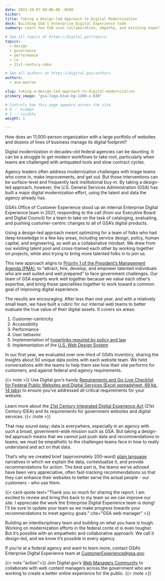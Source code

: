 ```yaml
---
date: 2022-10-07 09:06:00 -0500
kicker: 
title: Taking a Design-led Approach to Digital Modernization
deck: Building GSA’s Enterprise Digital Experience team
summary: Learn how GSA uses collaboration, empathy, and existing expertise to modernize their digital portfolio and improve customer experience.

# See all topics at https://digital.gov/topics
topics:
  - design
  - governance
  - performance
  - cx
  - 21st-century-idea

# See all authors at https://digital.gov/authors
authors:
  - ana-monroe

slug: taking-a-design-led-approach-to-digital-modernization
primary_image: "gsa-logo-blue-bg-1200-x-630"

# Controls how this page appears across the site
# 0 -- hidden
# 1 -- visible
weight: 1

---
```


How does an 11,000-person organization with a large portfolio of websites and dozens of lines of business manage its digital footprint?

Digital modernization in decades-old federal agencies can be daunting. It can be a struggle to get modern workflows to take root, particularly when teams are challenged with antiquated tools and slow contract cycles.

Agency leaders often address modernization challenges with triage teams who come in, make improvements, and get out. But those interventions can be surface-level and frequently lack institutional buy-in. By taking a design-led approach, however, the U.S. General Services Administration (GSA) has built a major digital modernization effort, using the talent and data the agency already has.

GSA’s Office of Customer Experience stood up an internal Enterprise Digital Experience team in 2021, responding to the call (from our Executive Board and Digital Council) for a team to take on the task of cataloging, evaluating, and pushing customer-centric changes to all of GSA’s digital products.

Using a design-led approach meant optimizing for a team of folks who had deep knowledge in a few key areas, including service design, policy, human capital, and engineering, as well as a collaborative mindset. We drew from our existing talent pool and cross-trained each other by working together on projects, while also trying to bring more talented folks in to join us.

This new approach aligns to [Priority 1 of the President’s Management Agenda (PMA)](https://www.performance.gov/pma/workforce/), to “attract, hire, develop, and empower talented individuals who are well suited and well prepared” to face government challenges. Our team of GSA experts work well together because we value each other’s expertise, and bring those specialities together to work toward a common goal of improving digital experience.

The results are encouraging. After less than one year, and with a relatively small team, we have built a rubric for our internal web teams to better evaluate the true value of their digital assets. It covers six areas:

1. Customer-centricity
2. Accessibility
3. Performance
4. User behavior
5. Implementation of [hyperlinks required by policy and law](https://digital.gov/resources/required-web-content-and-links/)
6. Implementation of the [U.S. Web Design System](https://designsystem.digital.gov/)

In our first year, we evaluated over one-third of GSA’s inventory, sharing the insights about 50 unique data points with each website team. We held conversations with the teams to help them see how their site performs for customers, and against federal and agency requirements.

{{< note >}} Use Digital.gov’s handy [Requirements and Go-Live Checklist for Federal Public Websites and Digital Services (Excel spreadsheet, 69 kb, 14 tabs)](https://digital.gov/files/10-2021-checklist-for-federal-websites-and-digital-services.xlsx) to ensure you’ve addressed all critical requirements for your website.<br /><br />Learn more about the [21st Century Integrated Digital Experience Act](https://digital.gov/resources/21st-century-integrated-digital-experience-act/) (21st Century IDEA) and its requirements for government websites and digital services. {{< /note >}}

That may sound easy; data is everywhere, especially in an agency with such a broad, government-wide mission such as GSA. But taking a design-led approach means that we cannot just push data and recommendations to teams; we must be empathetic to the challenges teams face in how to really understand and act on that data.

That’s why we created brief (approximately 200-word) [plain language](https://www.plainlanguage.gov/) narratives in which we explain the data, contextualize it, and provide recommendations for action. The best part is, the teams we’ve advised have been very appreciative, often fast-tracking recommendations so that they can enhance their websites to better serve the actual people - our customers - who use them.

{{< card-quote text="Thank you so much for sharing the report. I am excited to review and bring this back to my team so we can improve our site. I appreciate the work the Enterprise Digital Experience team is doing! I'll be sure to update your team as we make progress towards your recommendations to meet agency goals." cite="GSA web manager" >}}

Building an interdisciplinary team and building on what you have is tough. Working on modernization efforts in the federal conte xt is even tougher. But it’s possible with an empathetic and collaborative approach. We call it design-led, and we know it’s possible in every agency.

If you’re at a federal agency and want to learn more, contact GSA’s Enterprise Digital Experience team at [CustomerExperience@gsa.gov](mailto:customerexperience@gsa.gov).

{{< note "action">}} Join Digital.gov’s [Web Managers Community](https://digital.gov/communities/web-content-managers/) to collaborate with web content managers across the government who are working to create a better online experience for the public. {{< /note >}}
